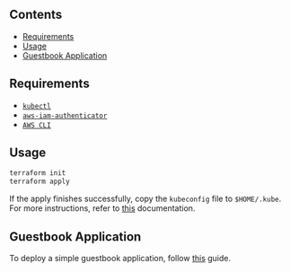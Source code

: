 ## Contents

- [Requirements](#requirements)
- [Usage](#usage)
- [Guestbook Application](#guestbook-application)

## Requirements

- [`kubectl`](https://kubernetes.io/docs/tasks/tools/install-kubectl/)
- [`aws-iam-authenticator`](https://docs.aws.amazon.com/eks/latest/userguide/install-aws-iam-authenticator.html)
- [`AWS CLI`](https://docs.aws.amazon.com/cli/latest/userguide/cli-chap-install.html)

## Usage

```bash
terraform init
terraform apply
```

If the apply finishes successfully, copy the `kubeconfig` file to `$HOME/.kube`. For more instructions, refer to [this](https://kubernetes.io/docs/concepts/configuration/organize-cluster-access-kubeconfig/) documentation.

## Guestbook Application

To deploy a simple guestbook application, follow [this](https://docs.aws.amazon.com/eks/latest/userguide/eks-guestbook.html) guide.

